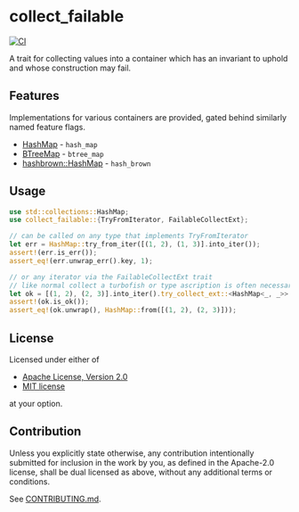 # collect_failable

[![CI](https://github.com/MaxMahem/collect_failable/workflows/CI/badge.svg)](https://github.com/MaxMahem/collect_failable/actions)

A trait for collecting values into a container which has an invariant to uphold and whose construction may fail.

## Features

Implementations for various containers are provided, gated behind similarly named feature flags.
* [HashMap](https://doc.rust-lang.org/std/collections/struct.HashMap.html) - `hash_map`
* [BTreeMap](https://doc.rust-lang.org/std/collections/struct.BTreeMap.html) - `btree_map`
* [hashbrown::HashMap](https://docs.rs/hashbrown/latest/hashbrown/struct.HashMap.html) - `hash_brown`

## Usage

```rust
use std::collections::HashMap;
use collect_failable::{TryFromIterator, FailableCollectExt};

// can be called on any type that implements TryFromIterator
let err = HashMap::try_from_iter([(1, 2), (1, 3)].into_iter());
assert!(err.is_err());
assert_eq!(err.unwrap_err().key, 1);

// or any iterator via the FailableCollectExt trait
// like normal collect a turbofish or type ascription is often necessary to disambiguate
let ok = [(1, 2), (2, 3)].into_iter().try_collect_ext::<HashMap<_, _>>();
assert!(ok.is_ok());
assert_eq!(ok.unwrap(), HashMap::from([(1, 2), (2, 3)]));
```

## License

Licensed under either of

 * [Apache License, Version 2.0](http://www.apache.org/licenses/LICENSE-2.0)
 * [MIT license](http://opensource.org/licenses/MIT)

at your option.

## Contribution

Unless you explicitly state otherwise, any contribution intentionally submitted
for inclusion in the work by you, as defined in the Apache-2.0 license, shall be
dual licensed as above, without any additional terms or conditions.

See [CONTRIBUTING.md](CONTRIBUTING.md).
